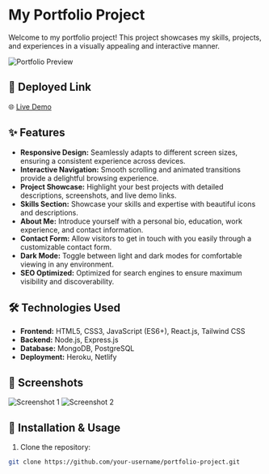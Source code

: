 # My Portfolio Project

Welcome to my portfolio project! This project showcases my skills, projects, and experiences in a visually appealing and interactive manner.

![Portfolio Preview](./images/portfolio-preview.png)

## 🚀 Deployed Link

🌐 [Live Demo](https://your-portfolio-url.com)

## ✨ Features

- **Responsive Design:** Seamlessly adapts to different screen sizes, ensuring a consistent experience across devices.
- **Interactive Navigation:** Smooth scrolling and animated transitions provide a delightful browsing experience.
- **Project Showcase:** Highlight your best projects with detailed descriptions, screenshots, and live demo links.
- **Skills Section:** Showcase your skills and expertise with beautiful icons and descriptions.
- **About Me:** Introduce yourself with a personal bio, education, work experience, and contact information.
- **Contact Form:** Allow visitors to get in touch with you easily through a customizable contact form.
- **Dark Mode:** Toggle between light and dark modes for comfortable viewing in any environment.
- **SEO Optimized:** Optimized for search engines to ensure maximum visibility and discoverability.

## 🛠️ Technologies Used

- **Frontend:** HTML5, CSS3, JavaScript (ES6+), React.js, Tailwind CSS
- **Backend:** Node.js, Express.js
- **Database:** MongoDB, PostgreSQL
- **Deployment:** Heroku, Netlify

## 📸 Screenshots

![Screenshot 1](./images/screenshot1.png)
![Screenshot 2](./images/screenshot2.png)

## 📝 Installation & Usage

1. Clone the repository:

```bash
git clone https://github.com/your-username/portfolio-project.git
